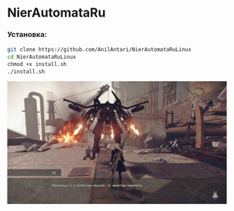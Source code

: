 # NierAutomataRu

### Установка:

```bash
git clone https://github.com/AnilAntari/NierAutomataRuLinux
cd NierAutomataRuLinux
сhmod +x install.sh
./install.sh
```
![](/photo/ru_sub.jpg)
